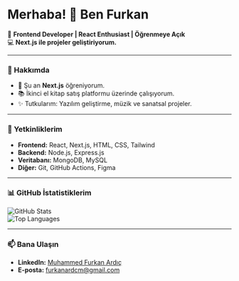 # Merhaba! 👋 Ben Furkan

🌟 **Frontend Developer | React Enthusiast | Öğrenmeye Açık**  
💻 **Next.js ile projeler geliştiriyorum.**  

---

### 🚀 Hakkımda
- 🌱 Şu an **Next.js** öğreniyorum.
- 📚 İkinci el kitap satış platformu üzerinde çalışıyorum.
- ✨ Tutkularım: Yazılım geliştirme, müzik ve sanatsal projeler.

---

### 🔧 Yetkinliklerim
- **Frontend:** React, Next.js, HTML, CSS, Tailwind
- **Backend:** Node.js, Express.js
- **Veritabanı:** MongoDB, MySQL
- **Diğer:** Git, GitHub Actions, Figma

---

### 📊 GitHub İstatistiklerim

![GitHub Stats](https://github-readme-stats.vercel.app/api?username=furkanardicm&show_icons=true&theme=radical)  
![Top Languages](https://github-readme-stats.vercel.app/api/top-langs/?username=furkanardicm&layout=compact&theme=radical)

---

### 📫 Bana Ulaşın
- **LinkedIn:** [Muhammed Furkan Ardıç](https://linkedin.com/in/furkanardcm)
- **E-posta:** furkanardcm@gmail.com
